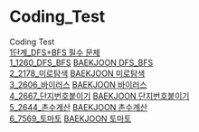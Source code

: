 # Coding_Test
Coding Test<br>
[1단계_DFS+BFS 필수 문제](https://www.acmicpc.net/workbook/view/1983)<br>
[1_1260_DFS_BFS](https://github.com/GiSeungKwon/Coding-Test/tree/main/1_1260_DFS_BFS) [BAEKJOON DFS_BFS](https://www.acmicpc.net/problem/1260)<br>
[2_2178_미로탐색](https://github.com/GiSeungKwon/Coding-Test/tree/main/2_2178_%EB%AF%B8%EB%A1%9C%ED%83%90%EC%83%89) [BAEKJOON 미로탐색](https://www.acmicpc.net/problem/2178)<br>
[3_2606_바이러스](https://github.com/GiSeungKwon/Coding_Test/tree/main/3_2606_%EB%B0%94%EC%9D%B4%EB%9F%AC%EC%8A%A4) [BAEKJOON 바이러스](https://www.acmicpc.net/problem/2606)<br>
[4_2667_단지번호붙이기](https://github.com/GiSeungKwon/Coding_Test/tree/main/4_2667_%EB%8B%A8%EC%A7%80%EB%B2%88%ED%98%B8%EB%B6%99%EC%9D%B4%EA%B8%B0) [BAEKJOON 단지번호붙이기](https://www.acmicpc.net/problem/2667)<br>
[5_2644_촌수계산](https://github.com/GiSeungKwon/Coding_Test/tree/main/5_2644_%EC%B4%8C%EC%88%98%EA%B3%84%EC%82%B0) [BAEKJOON 촌수계산](https://www.acmicpc.net/problem/2644)<br>
[6_7569_토마토](https://github.com/GiSeungKwon/Coding_Test/tree/main/6_7569_%ED%86%A0%EB%A7%88%ED%86%A0) [BAEKJOON 토마토](https://www.acmicpc.net/problem/7569)<br>
